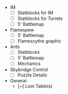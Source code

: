 - IM
    - [ ] Statblocks for IM
    - [ ] Statblocks for Turrets
    - [ ] 5' Battlemap
- Flamespew
    - [ ] 5' Battlemap
    - [ ] Flamescythe graphic
- Ants
    - [ ] Statblocks
    - [ ] 5' Battlemap
    - [ ] Mechanics
- Skybridge Control
    - [ ] Puzzle Details
- General
    - [~] Loot Table(s)
